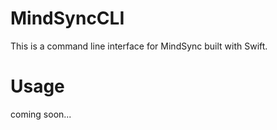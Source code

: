 # MindSyncCLI
This is a command line interface for MindSync built with Swift.

# Usage
coming soon...
